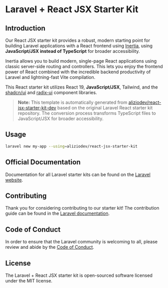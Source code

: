 # Laravel + React JSX Starter Kit

## Introduction

Our React JSX starter kit provides a robust, modern starting point for building Laravel applications with a React frontend using [Inertia](https://inertiajs.com), using **JavaScript/JSX instead of TypeScript** for broader accessibility.

Inertia allows you to build modern, single-page React applications using classic server-side routing and controllers. This lets you enjoy the frontend power of React combined with the incredible backend productivity of Laravel and lightning-fast Vite compilation.

This React starter kit utilizes React 19, **JavaScript/JSX**, Tailwind, and the [shadcn/ui](https://ui.shadcn.com) and [radix-ui](https://www.radix-ui.com) component libraries.

> **Note:** This template is automatically generated from [aliziodev/react-jsx-starter-kit-dev](https://github.com/aliziodev/react-jsx-starter-kit-dev) based on the original Laravel React starter kit repository. The conversion process transforms TypeScript files to JavaScript/JSX for broader accessibility.

## Usage

```bash
laravel new my-app --using=aliziodev/react-jsx-starter-kit
```

## Official Documentation

Documentation for all Laravel starter kits can be found on the [Laravel website](https://laravel.com/docs/starter-kits).

## Contributing

Thank you for considering contributing to our starter kit! The contribution guide can be found in the [Laravel documentation](https://laravel.com/docs/contributions).

## Code of Conduct

In order to ensure that the Laravel community is welcoming to all, please review and abide by the [Code of Conduct](https://laravel.com/docs/contributions#code-of-conduct).

## License

The Laravel + React JSX starter kit is open-sourced software licensed under the MIT license.
